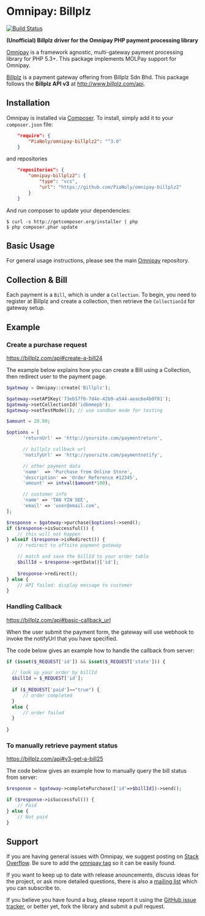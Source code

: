 # Omnipay: Billplz
[![Build Status](https://travis-ci.org/PiaNoly/omnipay-billplz2.svg?branch=master)](https://travis-ci.org/PiaNoly/omnipay-billplz2)

**(Unofficial) Billplz driver for the Omnipay PHP payment processing library**

[Omnipay](https://github.com/thephpleague/omnipay) is a framework agnostic, multi-gateway payment
processing library for PHP 5.3+. This package implements MOLPay support for Omnipay.

[Billplz](http://www.billplz.com) is a payment gateway offering from Billplz Sdn Bhd. 
This package follows the **Billplz API v3** at http://www.billplz.com/api.

## Installation

Omnipay is installed via [Composer](http://getcomposer.org/). To install, simply add it
to your `composer.json` file:

```json
    "require": {
        "PiaNoly/omnipay-billplz2": "^3.0"
    }
```

and repositories
```json
    "repositories": {
        "omnipay-billplz2": {
            "type": "vcs",
            "url": "https://github.com/PiaNoly/omnipay-billplz2"
        }
    }
```

And run composer to update your dependencies:

    $ curl -s http://getcomposer.org/installer | php
    $ php composer.phar update

## Basic Usage

For general usage instructions, please see the main [Omnipay](https://github.com/thephpleague/omnipay)
repository.

## Collection & Bill
Each payment is a `Bill`, which is under a `Collection`. To begin, you need to register at Billplz and create a collection, then retrieve the `CollectionId` for gateway setup.

## Example

### Create a purchase request
https://billplz.com/api#create-a-bill24

The example below explains how you can create a Bill using a Collection, then redirect user to the payment page.

```php
$gateway = Omnipay::create('Billplz');

$gateway->setAPIKey('73eb57f0-7d4e-42b9-a544-aeac6e4b0f81');
$gateway->setCollectionId('idbmmepb');
$gateway->setTestMode(1); // use sandbox mode for testing

$amount = 29.99; 

$options = [
      'returnUrl' => 'http://yoursite.com/paymentreturn',

      // billplz callback url
      'notifyUrl' => 'http://yoursite.com/paymentnotify',

      // other payment data
      'name'  => 'Purchase from Online Store',
      'description' => 'Order Reference #12345',
      'amount' => intval($amount*100),

      // customer info
      'name' => 'TAN YIN SEE',
      'email' => 'user@email.com',
];

$response = $gateway->purchase($options)->send();
if ($response->isSuccessful()) {
    // this will not happen
} elseif ($response->isRedirect()) {
    // redirect to offsite payment gateway

    // match and save the billId to your order table
    $billId = $response->getData()['id'];
    
    $response->redirect();
} else {
    // API failed: display message to customer
}
```

### Handling Callback
https://billplz.com/api#basic-callback_url

When the user submit the payment form, the gateway will use webhook to invoke the notifyUrl that you have specified. 

The code below gives an example how to handle the callback from server:

```php
if (isset($_REQUEST['id']) && isset($_REQUEST['state'])) {

  // look up your order by billId
  $billId = $_REQUEST['id'];
  
  if ($_REQUEST['paid']=="true") {
      // order completed
  }
  else {
      // order failed
  }
  
}
```


### To manually retrieve payment status
https://billplz.com/api#v3-get-a-bill25

The code below gives an example how to manually query the bill status from server:

```php
$response = $gateway->completePurchase(['id'=>$billId])->send();

if ($response->isSuccessful()) {
    // Paid
} else {
    // Not paid
}
```

## Support

If you are having general issues with Omnipay, we suggest posting on
[Stack Overflow](http://stackoverflow.com/). Be sure to add the
[omnipay tag](http://stackoverflow.com/questions/tagged/omnipay) so it can be easily found.

If you want to keep up to date with release anouncements, discuss ideas for the project,
or ask more detailed questions, there is also a [mailing list](https://groups.google.com/forum/#!forum/omnipay) which
you can subscribe to.

If you believe you have found a bug, please report it using the [GitHub issue tracker](https://github.com/PiaNoly/omnipay-billplz2/issues),
or better yet, fork the library and submit a pull request.

